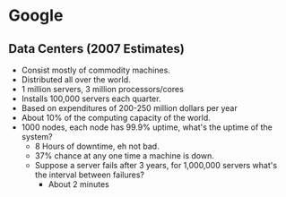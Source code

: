 # Google

## Data Centers (2007 Estimates)

* Consist mostly of commodity machines.
* Distributed all over the world.
* 1 million servers, 3 million processors/cores
* Installs 100,000 servers each quarter.
* Based on expenditures of 200-250 million dollars per year
* About 10% of the computing capacity of the world.
* 1000 nodes, each node has 99.9% uptime, what's the uptime of the system?
  * 8 Hours of downtime, eh not bad.
  * 37% chance at any one time a machine is down.
  * Suppose a server fails after 3 years, for 1,000,000 servers what's the interval between failures?
    * About 2 minutes
